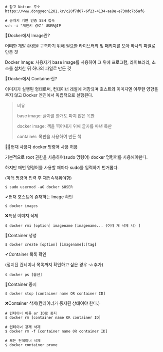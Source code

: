 ```
# 참고 Notion 주소
https://www.dongyeon1201.kr/c20f7d07-6f23-4134-ae8e-e730dc7b5af6
```

```
# 공개키 기반 인증 SSH 접속
ssh -i "개인키 경로" USER@IP
```



🐬Docker에서 Image란?

어떠한 개발 환경을 구축하기 위해 필요한 라이브러리 및 패키지를 모아 하나의 파일로 만든 것

Docker Image: 사용자가 base image를 사용하여 그 위에 프로그램, 라이브러리, 소스를 설치한 뒤 하나의 파일로 만든 것

🐬Docker에서 Container란?

이미지가 실행된 형태로써, 컨테이너 레벨에 저장되며 호스트와 이미지엔 아무런 영향을 주지 않고 Docker 엔진에서 독립적으로 실행된다.

> 비유
>
> base image: 글자를 한개도 파지 않은 목판
>
> docker image: 책을 찍어내기 위해 글자를 파낸 목판
>
> container: 목판을 사용하여 만든 책



👩‍💻현재 사용자 docker 명령어 사용 허용

기본적으로 root 권한을 사용하여(sudo 명령어) docker 명령어를 사용해야한다.

하지만 매번 명령어를 사용할 때마다 sudo를 입력하기 번거롭다.

(아래 명령어 입력 후 재접속해줘야함)

```
$ sudo usermod -aG docker $USER
```



✔현재 호스트에 존재하는 Image 확인

```
$ docker images
```

❌특정 이미지 삭제

```
$ docker rmi [option] imagename [imagename... (여러 개 삭제 시) ]
```

🦼Container 생성

```
$ docker create [option] [imagename]:[tag]
```



✔Container 목록 확인

(정지된 컨테이너 목록까지 확인하고 싶은 경우 -a 추가)

```
$ docker ps [옵션]
```

🛑Container 중지

```
$ docker stop [container name OR container ID]
```

❌Container 삭제(컨테이너가 중지된 상태여야 한다.)

```
# 컨테이너 이름 or ID로 중지
$ docker rm [container name OR container ID]

# 컨테이너 강제 삭제
$ docker rm -f [container name OR container ID]

# 모든 컨테이너 삭제
$ docker container prune
```

